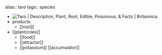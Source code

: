 alias:: taro
tags:: species

- ![Taro | Description, Plant, Root, Edible, Poisonous, & Facts | Britannica](https://peach-geographical-bat-397.mypinata.cloud/ipfs/QmX2EgRoVrKzidXrrJprTmk6i1qqvwVxXJhMBnC95JU9ut)
- products
	- [[root]]
- [[plant/roles]]
	- [[food]]
	- [[attractor]]
	- [[potassium]] [[accumulator]]